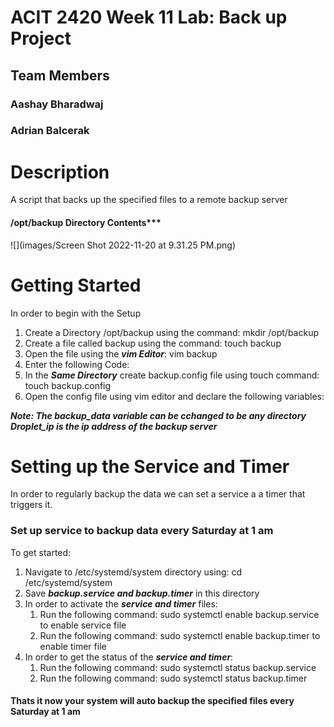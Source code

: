 # ACIT 2420 Week 11 Lab: Back up Project

## Team Members 

### Aashay Bharadwaj
### Adrian Balcerak

# Description 
A script that backs up the specified files to a remote backup server

#### /opt/backup Directory Contents***
![](images/Screen Shot 2022-11-20 at 9.31.25 PM.png)

# Getting Started
In order to begin with the Setup
1. Create a Directory /opt/backup using the command:        mkdir /opt/backup
3. Create a file called backup using the command:       touch backup
4. Open the file using the ***vim Editor***:        vim backup
5. Enter the following Code:
6. In the ***Same Directory*** create backup.config file using touch command:       touch backup.config
7. Open the config file using vim editor and declare the following variables:

***Note: The backup_data variable can be cchanged to be any directory
   Droplet_ip is the ip address of the backup server***
   
# Setting up the Service and Timer
In order to regularly backup the data we can set a service a a timer that triggers it. 

### Set up service to backup data every Saturday at 1 am
To get started:
1. Navigate to /etc/systemd/system directory using:         cd /etc/systemd/system
2. Save ***backup.service and backup.timer*** in this directory
4. In order to activate the ***service and timer*** files:
    1. Run the following command:       sudo systemctl enable backup.service        to enable service file
    2. Run the following command:       sudo systemctl enable backup.timer      to enable timer file
5. In order to get the status of the ***service and timer***:
    1. Run the following command:       sudo systemctl status backup.service
    2. Run the following command:       sudo systemctl status backup.timer


#### Thats it now your system will auto backup the specified files every Saturday at 1 am
                                                                       
